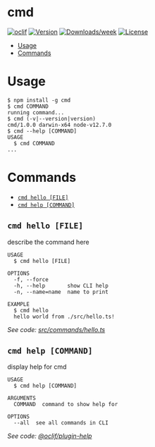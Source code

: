 cmd
===



[![oclif](https://img.shields.io/badge/cli-oclif-brightgreen.svg)](https://oclif.io)
[![Version](https://img.shields.io/npm/v/cmd.svg)](https://npmjs.org/package/cmd)
[![Downloads/week](https://img.shields.io/npm/dw/cmd.svg)](https://npmjs.org/package/cmd)
[![License](https://img.shields.io/npm/l/cmd.svg)](https://github.com/akropp-stripe/cmd/blob/master/package.json)

<!-- toc -->
* [Usage](#usage)
* [Commands](#commands)
<!-- tocstop -->
# Usage
<!-- usage -->
```sh-session
$ npm install -g cmd
$ cmd COMMAND
running command...
$ cmd (-v|--version|version)
cmd/1.0.0 darwin-x64 node-v12.7.0
$ cmd --help [COMMAND]
USAGE
  $ cmd COMMAND
...
```
<!-- usagestop -->
# Commands
<!-- commands -->
* [`cmd hello [FILE]`](#cmd-hello-file)
* [`cmd help [COMMAND]`](#cmd-help-command)

## `cmd hello [FILE]`

describe the command here

```
USAGE
  $ cmd hello [FILE]

OPTIONS
  -f, --force
  -h, --help       show CLI help
  -n, --name=name  name to print

EXAMPLE
  $ cmd hello
  hello world from ./src/hello.ts!
```

_See code: [src/commands/hello.ts](https://github.com/akropp-stripe/cmd/blob/v1.0.0/src/commands/hello.ts)_

## `cmd help [COMMAND]`

display help for cmd

```
USAGE
  $ cmd help [COMMAND]

ARGUMENTS
  COMMAND  command to show help for

OPTIONS
  --all  see all commands in CLI
```

_See code: [@oclif/plugin-help](https://github.com/oclif/plugin-help/blob/v2.2.1/src/commands/help.ts)_
<!-- commandsstop -->
